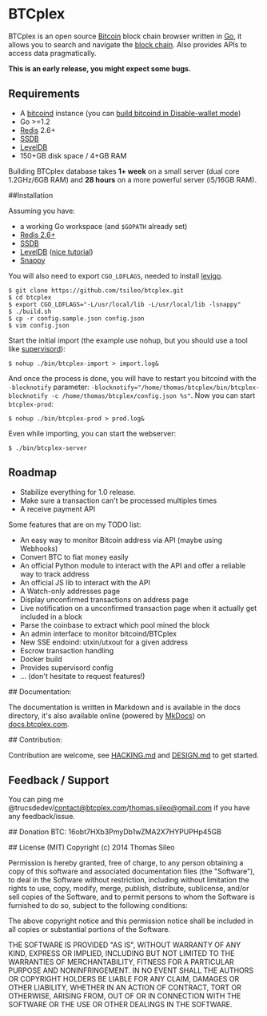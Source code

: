 # BTCplex

BTCplex is an open source [Bitcoin](http://bitcoin.org/) block chain browser written in [Go](http://golang.org/), it allows you to search and navigate the [block chain](https://en.bitcoin.it/wiki/Block_chain). Also provides APIs to access data pragmatically.

**This is an early release, you might expect some bugs.**

## Requirements
- A [bitcoind](https://github.com/bitcoin/bitcoin/) instance (you can [build bitcoind in Disable-wallet mode](https://github.com/bitcoin/bitcoin/blob/master/doc/build-unix.md#disable-wallet-mode))
- Go >=1.2
- [Redis](http://redis.io/) 2.6+
- [SSDB](https://github.com/ideawu/ssdb)
- [LevelDB](https://code.google.com/p/leveldb/)
- 150+GB disk space / 4+GB RAM

Building BTCplex database takes **1+ week** on a small server (dual core 1.2GHz/6GB RAM) and **28 hours** on a more powerful server (i5/16GB RAM).

##Installation

Assuming you have:
- a working Go workspace (and ``$GOPATH`` already set)
- [Redis 2.6+](http://redis.io/)
- [SSDB](https://github.com/ideawu/ssdb)
- [LevelDB](https://code.google.com/p/leveldb/) ([nice tutorial](http://techoverflow.net/blog/2012/12/14/compiling-installing-leveldb-on-linux/))
- [Snappy](http://code.google.com/p/snappy/)

You will also need to export ``CGO_LDFLAGS``, needed to install [levigo](https://github.com/jmhodges/levigo).
```console
$ git clone https://github.com/tsileo/btcplex.git
$ cd btcplex
$ export CGO_LDFLAGS="-L/usr/local/lib -L/usr/local/lib -lsnappy"
$ ./build.sh
$ cp -r config.sample.json config.json
$ vim config.json
```

Start the initial import (the example use nohup, but you should use a tool like [supervisord](http://supervisord.org/)):

    $ nohup ./bin/btcplex-import > import.log&

And once the process is done, you will have to restart you bitcoind with the ``-blocknotify`` parameter: ``-blocknotify="/home/thomas/btcplex/bin/btcplex-blocknotify -c /home/thomas/btcplex/config.json %s"``. Now you can start ``btcplex-prod``:

    $ nohup ./bin/btcplex-prod > prod.log&

Even while importing, you can start the webserver:

    $ ./bin/btcplex-server


## Roadmap
- Stabilize everything for 1.0 release.
- Make sure a transaction can't be processed multiples times
- A receive payment API

Some features that are on my TODO list:

- An easy way to monitor Bitcoin address via API (maybe using Webhooks)
- Convert BTC to fiat money easily
- An official Python module to interact with the API and offer a reliable way to track address
- An official JS lib to interact with the API
- A Watch-only addresses page
- Display unconfirmed transactions on address page
- Live notification on a unconfirmed transaction page when it actually get included in a block
- Parse the coinbase to extract which pool mined the block
- An admin interface to monitor bitcoind/BTCplex
- New SSE endoind: utxin/utxout for a given address
- Escrow transaction handling
- Docker build
- Provides supervisord config
- ... (don't hesitate to request features!)

## Documentation:

The documentation is written in Markdown and is available in the docs directory, it's also available online (powered by [MkDocs](http://www.mkdocs.org/)) on [docs.btcplex.com](http://docs.btcplex.com). 

## Contribution:

Contribution are welcome, see [HACKING.md](HACKING.md) and [DESIGN.md](DESIGN.md) to get started.


## Feedback / Support
You can ping me @trucsdedev/contact@btcplex.com/thomas.sileo@gmail.com if you have any feedback/issue.


## Donation
BTC: 16obt7HXb3PmyDb1wZMA2X7HYPUPHp45GB


## License (MIT)
Copyright (c) 2014 Thomas Sileo

Permission is hereby granted, free of charge, to any person obtaining a copy of this software and associated documentation files (the "Software"), to deal in the Software without restriction, including without limitation the rights to use, copy, modify, merge, publish, distribute, sublicense, and/or sell copies of the Software, and to permit persons to whom the Software is furnished to do so, subject to the following conditions:

The above copyright notice and this permission notice shall be included in all copies or substantial portions of the Software.

THE SOFTWARE IS PROVIDED "AS IS", WITHOUT WARRANTY OF ANY KIND, EXPRESS OR IMPLIED, INCLUDING BUT NOT LIMITED TO THE WARRANTIES OF MERCHANTABILITY, FITNESS FOR A PARTICULAR PURPOSE AND NONINFRINGEMENT. IN NO EVENT SHALL THE AUTHORS OR COPYRIGHT HOLDERS BE LIABLE FOR ANY CLAIM, DAMAGES OR OTHER LIABILITY, WHETHER IN AN ACTION OF CONTRACT, TORT OR OTHERWISE, ARISING FROM, OUT OF OR IN CONNECTION WITH THE SOFTWARE OR THE USE OR OTHER DEALINGS IN THE SOFTWARE.
